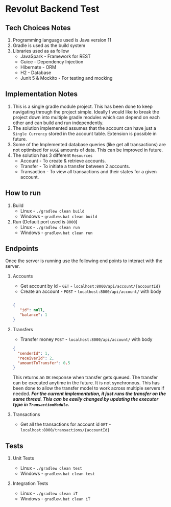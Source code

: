 # Revolut Backend Test

## Tech Choices Notes
1. Programming language used is Java version 11
2. Gradle is used as the build system
3. Libraries used as as follow
    - JavaSpark - Framework for REST
    - Guice - Dependency Injection
    - Hibernate - ORM
    - H2 - Database
    - Junit 5 & Mockito - For testing and mocking

## Implementation Notes
1. This is a single gradle module project. This has been done to keep navigating through the project simple. 
Ideally I would like to break the project down into multiple gradle modules which can depend on each other and can 
build and run independently.
2. The solution implemented assumes that the account can have just a `Single Currency` stored in the account table. Extension is possible in future.
3. Some of the Implemented database queries (like get all transactions) are not optimised for `HUGE` amounts of data. This can be improved in future.
4. The solution has 3 different `Resources`
    - Account - To create & retrieve accounts.
    - Transfer - To initiate a transfer between 2 accounts.
    - Transaction - To view all transactions and their states for a given account.

## How to run
1. Build
    - Linux - `./gradlew clean build`
    - Windows - `gradlew.bat clean build`
2.  Run (Default port used is `8000`)
    - Linux - `./gradlew clean run`
    - Windows - `gradlew.bat clean run`

## Endpoints
Once the server is running use the following end points to interact with the server.

1. Accounts
    - Get account by id - `GET` - `localhost:8000/api/account/{accountId}`
    - Create an account - `POST` - `localhost:8000/api/account/` with body
    ```json
    
   {
       "id": null,
       "balance": 1
   }
   
    ```
2. Transfers
    - Transfer money `POST` - `localhost:8000/api/account/` with body                            
    ```json
   {
   	  "senderId": 1,
   	  "receiverId": 2,
   	  "amountToTransfer": 0.5
   }
   ```
   This returns an `OK` response when transfer gets queued. The transfer can be executed anytime in the future. 
   It is not synchronous. This has been done to allow the transfer model to work across multiple servers if needed. 
   **_For the current implementation, it just runs the transfer on the same thread. This can be easily changed by
   updating the executor type in `TransactionModule`._** 
    
3. Transactions
    - Get all the transactions for account id `GET` - `localhost:8000/transactions/{accountId}`
    
## Tests

1. Unit Tests
    - Linux - `./gradlew clean test`
    - Windows - `gradlew.bat clean test`
    
2. Integration Tests
    - Linux - `./gradlew clean iT`
    - Windows - `gradlew.bat clean iT`
